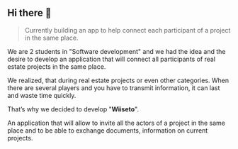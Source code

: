 ## Hi there 👋

> Currently building an app to help connect each participant of a project in the same place.

We are 2 students in "Software development" and we had the idea and the desire to develop an application that will connect all participants of real estate projects in the same place.

We realized, that during real estate projects or even other categories. When there are several players and you have to transmit information, it can last and waste time quickly.

That’s why we decided to develop "**Wiiseto**".

An application that will allow to invite all the actors of a project in the same place and to be able to exchange documents, information on current projects.

